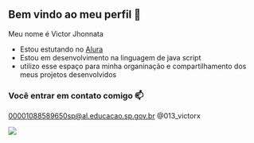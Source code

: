 ## Bem vindo ao meu perfil 💙

Meu nome é Victor Jhonnata

- Estou estutando no [Alura](https://www.alura.com.br)
- Estou em desenvolvimento na linguagem de java script
- utilizo esse espaço para minha organinação e compartilhamento dos meus projetos desenvolvidos

### Você entrar em contato comigo 📫

00001088589650sp@al.educacao.sp.gov.br
@013_victorx


![](https://media1.tenor.com/m/wASNKkcrWqEAAAAC/zoom-smile.gif)
